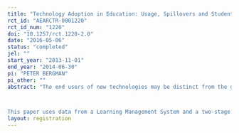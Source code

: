 ```yaml
---
title: "Technology Adoption in Education: Usage, Spillovers and Student Achievement"
rct_id: "AEARCTR-0001220"
rct_id_num: "1220"
doi: "10.1257/rct.1220-2.0"
date: "2016-05-06"
status: "completed"
jel: ""
start_year: "2013-11-01"
end_year: "2014-06-30"
pi: "PETER BERGMAN"
pi_other: ""
abstract: "The end users of new technologies may be distinct from the government administrators in control of procurement. Given growing spending on education technologies in particular, an important question is whether these products, once purchased, are adopted by their end users and are effective in practice. This paper studies the adoption, diffusion, and effects of one type of technology that has received large private-sector investments: school-to-parent communication technologies. Previous research shows that that providing detailed information to parents about their child's academic performance can improve student achievement. Many school districts accomplish this at scale via technology that places student information online, but the adoption of this technology by parents is unknown. 

This paper uses data from a Learning Management System and a two-stage experiment to study the adoption of this technology by parents along extensive and intensive margins, as well as spillovers and effects on student outcomes. I find that a quarter of parents ever use this technology; adoption follows an "S" shape; significant spillovers can occur along intensive but not extensive margins; and there is evidence student grades improve as a result."
layout: registration
---
```


